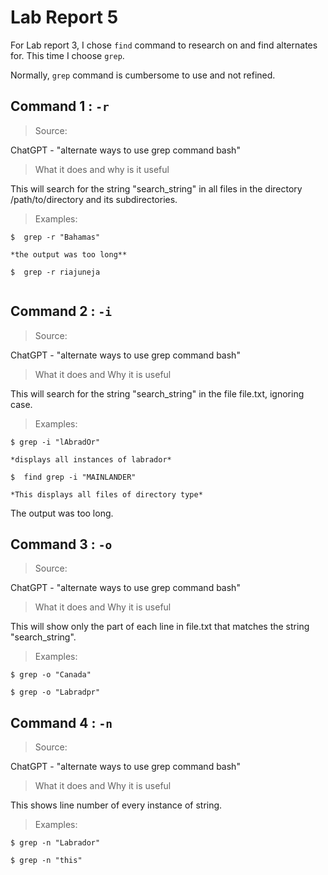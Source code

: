 # Lab Report 5

For Lab report 3, I chose `find` command to research on and find alternates for. This time I choose `grep`.

Normally, `grep` command is cumbersome to use and not refined.


## Command 1 : `-r`

> Source:

ChatGPT - "alternate ways to use grep command bash"


> What it does and why is it useful

This will search for the string "search_string" in all files in the directory /path/to/directory and its subdirectories.

> Examples:

```
$  grep -r "Bahamas"

*the output was too long**

```

```
$  grep -r riajuneja


```

## Command 2 : `-i`

> Source:

ChatGPT - "alternate ways to use grep command bash"


> What it does and  Why it is useful

This will search for the string "search_string" in the file file.txt, ignoring case.

> Examples:

```
$ grep -i "lAbradOr"

*displays all instances of labrador*

```

```
$  find grep -i "MAINLANDER"

*This displays all files of directory type*

```

The output was too long.

## Command 3 : `-o`

> Source:

ChatGPT - "alternate ways to use grep command bash"


> What it does and Why it is useful

This will show only the part of each line in file.txt that matches the string "search_string".

> Examples:

```
$ grep -o "Canada"
```

```
$ grep -o "Labradpr"

```

## Command 4 : `-n`

> Source:

ChatGPT - "alternate ways to use grep command bash"


> What it does and Why it is useful

This shows line number of every instance of string.

> Examples:

```
$ grep -n "Labrador"
```


```
$ grep -n "this"
```




